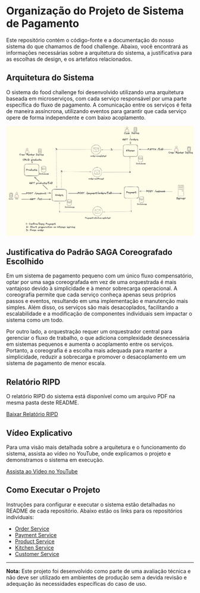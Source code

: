 # Organização do Projeto de Sistema de Pagamento

Este repositório contém o código-fonte e a documentação do nosso sistema do que chamamos de food challenge. Abaixo, você encontrará as informações necessárias sobre a arquitetura do sistema, a justificativa para as escolhas de design, e os artefatos relacionados.

## Arquitetura do Sistema

O sistema do food challenge foi desenvolvido utilizando uma arquitetura baseada em microserviços, com cada serviço responsável por uma parte específica do fluxo de pagamento. A comunicação entre os serviços é feita de maneira assíncrona, utilizando eventos para garantir que cada serviço opere de forma independente e com baixo acoplamento.

![Arquitetura do Sistema](../arquitetura_screenshot.png)

## Justificativa do Padrão SAGA Coreografado Escolhido

Em um sistema de pagamento pequeno com um único fluxo compensatório, optar por uma saga coreografada em vez de uma orquestrada é mais vantajoso devido à simplicidade e à menor sobrecarga operacional. A coreografia permite que cada serviço conheça apenas seus próprios passos e eventos, resultando em uma implementação e manutenção mais simples. Além disso, os serviços são mais desacoplados, facilitando a escalabilidade e a modificação de componentes individuais sem impactar o sistema como um todo.

Por outro lado, a orquestração requer um orquestrador central para gerenciar o fluxo de trabalho, o que adiciona complexidade desnecessária em sistemas pequenos e aumenta o acoplamento entre os serviços. Portanto, a coreografia é a escolha mais adequada para manter a simplicidade, reduzir a sobrecarga e promover o desacoplamento em um sistema de pagamento de menor escala.

## Relatório RIPD

O relatório RIPD do sistema está disponível como um arquivo PDF na mesma pasta deste README.

[Baixar Relatório RIPD](../relatorio_ripd.pdf)

## Vídeo Explicativo

Para uma visão mais detalhada sobre a arquitetura e o funcionamento do sistema, assista ao vídeo no YouTube, onde explicamos o projeto e demonstramos o sistema em execução.

[Assista ao Vídeo no YouTube](https://youtu.be/1NHPQKzs6dc)

## Como Executar o Projeto

Instruções para configurar e executar o sistema estão detalhadas no README de cada repositório. Abaixo estão os links para os repositórios individuais:

- [Order Service](https://github.com/postech-food-challenge/order-service)
- [Payment Service](https://github.com/postech-food-challenge/payment-service)
- [Product Service](https://github.com/postech-food-challenge/product-service)
- [Kitchen Service](https://github.com/postech-food-challenge/kitchen-service)
- [Customer Service](https://github.com/postech-food-challenge/customer-service)

---

**Nota:** Este projeto foi desenvolvido como parte de uma avaliação técnica e não deve ser utilizado em ambientes de produção sem a devida revisão e adequação às necessidades específicas do caso de uso.
